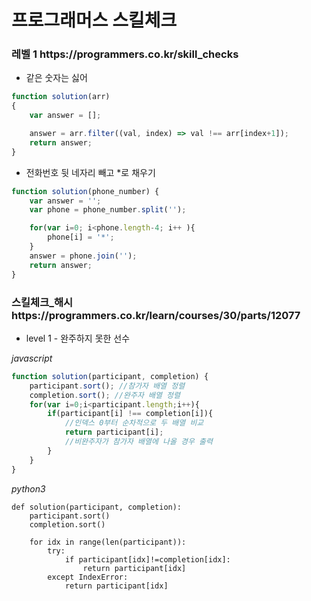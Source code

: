 # 프로그래머스 스킬체크

<h3>레벨 1 https://programmers.co.kr/skill_checks</h3>

- 같은 숫자는 싫어

```javascript
function solution(arr)
{
    var answer = [];

    answer = arr.filter((val, index) => val !== arr[index+1]);
    return answer;
}
```

- 전화번호 뒷 네자리 빼고 *로 채우기

```javascript
function solution(phone_number) {
    var answer = '';
    var phone = phone_number.split('');

    for(var i=0; i<phone.length-4; i++ ){
        phone[i] = '*';
    }
    answer = phone.join('');
    return answer;
}
```



<h3>스킬체크_해시 https://programmers.co.kr/learn/courses/30/parts/12077</h3>

- level 1 - 완주하지 못한 선수

*javascript*

```javascript
function solution(participant, completion) {
    participant.sort(); //참가자 배열 정렬
    completion.sort(); //완주자 배열 정렬
    for(var i=0;i<participant.length;i++){
        if(participant[i] !== completion[i]){
            //인덱스 0부터 순차적으로 두 배열 비교
            return participant[i];
            //비완주자가 참가자 배열에 나올 경우 출력
        }
    }
}
```

*python3*

```
def solution(participant, completion):
    participant.sort()
    completion.sort()
    
    for idx in range(len(participant)):
        try:
            if participant[idx]!=completion[idx]:
                return participant[idx]
        except IndexError:
            return participant[idx]
```

